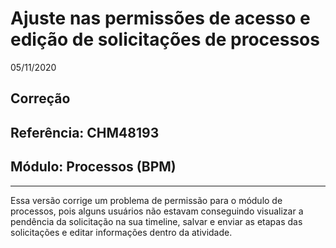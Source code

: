 # Ajuste nas permissões de acesso e edição de solicitações de processos
05/11/2020
## Correção
## Referência: CHM48193
## Módulo: Processos (BPM)
***

Essa versão corrige um problema de permissão para o módulo de processos, pois alguns usuários não estavam conseguindo visualizar a pendência da solicitação na sua timeline, salvar e enviar as etapas das solicitações e editar informações dentro da atividade.
